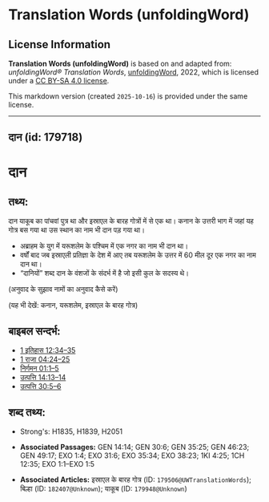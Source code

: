 # Translation Words (unfoldingWord)

## License Information

**Translation Words (unfoldingWord)** is based on and adapted from: _unfoldingWord® Translation Words_, [unfoldingWord](https://unfoldingword.org/utw), 2022, which is licensed under a [CC BY-SA 4.0 license](https://creativecommons.org/licenses/by-sa/4.0/legalcode.en).

This markdown version (created `2025-10-16`) is provided under the same license.



--------------------------------

## दान (id: 179718)

दान
===

तथ्य:
-----

दान याकूब का पांचवां पुत्र था और इस्राएल के बारह गोत्रों में से एक था। कनान के उत्तरी भाग में जहां यह गोत्र बस गया था उस स्थान का नाम भी दान पड़ गया था।

* अब्राहम के युग में यरूशलेम के पश्चिम में एक नगर का नाम भी दान था।
* वर्षों बाद जब इस्राएली प्रतिज्ञा के देश में आए तब यरूशलेम के उत्तर में 60 मील दूर एक नगर का नाम दान था।
* “दानियों” शब्द दान के वंशजों के संदर्भ में है जो इसी कुल के सदस्य थे।

(अनुवाद के सुझाव नामों का अनुवाद कैसे करें)

(यह भी देखें: कनान, यरूशलेम, इस्राएल के बारह गोत्र)

बाइबल सन्दर्भ:
--------------

* [1 इतिहास 12:34–35](https://ref.ly/1Chr0:0)
* [1 राजा 04:24–25](https://ref.ly/1Kgs0:0)
* [निर्गमन 01:1–5](https://ref.ly/Exod1:1-Exod1:5)
* [उत्पत्ति 14:13–14](https://ref.ly/Gen14:13-Gen14:14)
* [उत्पत्ति 30:5–6](https://ref.ly/Gen30:5-Gen30:6)

शब्द तथ्य:
----------

* Strong's: H1835, H1839, H2051

* **Associated Passages:** GEN 14:14; GEN 30:6; GEN 35:25; GEN 46:23; GEN 49:17; EXO 1:4; EXO 31:6; EXO 35:34; EXO 38:23; 1KI 4:25; 1CH 12:35; EXO 1:1–EXO 1:5
* **Associated Articles:** इस्राएल के बारह गोत्र (ID: `179506@UWTranslationWords`); बिल्हा (ID: `182407@Unknown`); याकूब (ID: `179948@Unknown`)

